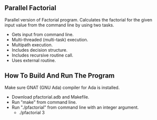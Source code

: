 ## Parallel Factorial

Parallel version of Factorial program. Calculates the factorial for the given input value from the command line by using two tasks.

* Gets input from command line.
* Multi-threaded (multi-task) execution.
* Multipath execution.
* Includes decision structure.
* Includes recursive routine call.
* Uses external routine.

## How To Build And Run The Program

Make sure GNAT (GNU Ada) compiler for Ada is installed.

* Download pfactorial.adb and Makefile.
* Run "make" from command line.
* Run "./pfactorial" from command line with an integer argument.
    * ./pfactorial 3
